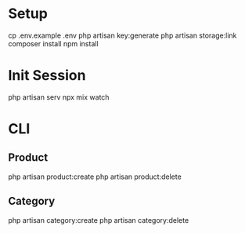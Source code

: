 # Setup

cp .env.example .env
php artisan key:generate
php artisan storage:link
composer install
npm install

# Init Session

php artisan serv
npx mix watch

# CLI

## Product

php artisan product:create
php artisan product:delete

## Category

php artisan category:create
php artisan category:delete

